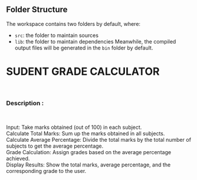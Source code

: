 ## Folder Structure
The workspace contains two folders by default, where:
- `src`: the folder to maintain sources
- `lib`: the folder to maintain dependencies
Meanwhile, the compiled output files will be generated in the `bin` folder by default.
<h1>SUDENT GRADE CALCULATOR</h1>
<br>
<h3>Description : </h3>
<br>
<p>
Input: Take marks obtained (out of 100) in each subject.<br>
Calculate Total Marks: Sum up the marks obtained in all subjects.<br>
Calculate Average Percentage: Divide the total marks by the total number of subjects to get the
average percentage.<br>
Grade Calculation: Assign grades based on the average percentage achieved.<br>
Display Results: Show the total marks, average percentage, and the corresponding grade to the user.<br>
</p>
